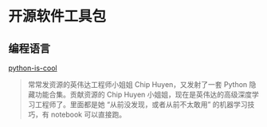 # 开源软件工具包
## 编程语言
[python-is-cool](https://github.com/chiphuyen/python-is-cool)
> 常常发资源的英伟达工程师小姐姐 Chip Huyen，又发射了一套 Python 隐藏功能合集。贡献资源的 Chip Huyen 小姐姐，现在是英伟达的高级深度学习工程师了。里面都是她 “从前没发现，或者从前不太敢用” 的机器学习技巧，有 notebook 可以直接跑。

